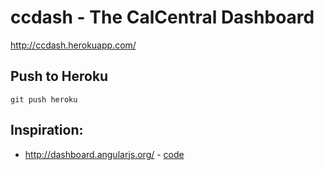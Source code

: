 # ccdash - The CalCentral Dashboard

http://ccdash.herokuapp.com/

## Push to Heroku

```
git push heroku
```


## Inspiration:

* http://dashboard.angularjs.org/ - [code](https://github.com/angular/dashboard.angularjs.org)
